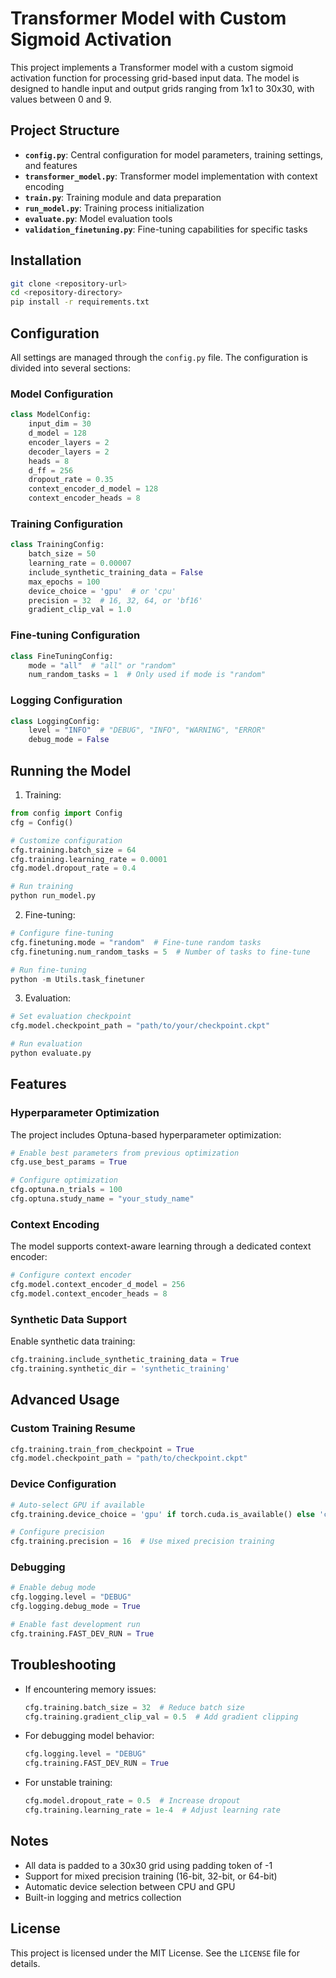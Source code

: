 # Transformer Model with Custom Sigmoid Activation

This project implements a Transformer model with a custom sigmoid activation function for processing grid-based input data. The model is designed to handle input and output grids ranging from 1x1 to 30x30, with values between 0 and 9.

## Project Structure

- **`config.py`**: Central configuration for model parameters, training settings, and features
- **`transformer_model.py`**: Transformer model implementation with context encoding
- **`train.py`**: Training module and data preparation
- **`run_model.py`**: Training process initialization
- **`evaluate.py`**: Model evaluation tools
- **`validation_finetuning.py`**: Fine-tuning capabilities for specific tasks

## Installation

```bash
git clone <repository-url>
cd <repository-directory>
pip install -r requirements.txt
```

## Configuration

All settings are managed through the `config.py` file. The configuration is divided into several sections:

### Model Configuration
```python
class ModelConfig:
    input_dim = 30
    d_model = 128
    encoder_layers = 2
    decoder_layers = 2
    heads = 8
    d_ff = 256
    dropout_rate = 0.35
    context_encoder_d_model = 128
    context_encoder_heads = 8
```

### Training Configuration
```python
class TrainingConfig:
    batch_size = 50
    learning_rate = 0.00007
    include_synthetic_training_data = False
    max_epochs = 100
    device_choice = 'gpu'  # or 'cpu'
    precision = 32  # 16, 32, 64, or 'bf16'
    gradient_clip_val = 1.0
```

### Fine-tuning Configuration
```python
class FineTuningConfig:
    mode = "all"  # "all" or "random"
    num_random_tasks = 1  # Only used if mode is "random"
```

### Logging Configuration
```python
class LoggingConfig:
    level = "INFO"  # "DEBUG", "INFO", "WARNING", "ERROR"
    debug_mode = False
```

## Running the Model

1. Training:
```python
from config import Config
cfg = Config()

# Customize configuration
cfg.training.batch_size = 64
cfg.training.learning_rate = 0.0001
cfg.model.dropout_rate = 0.4

# Run training
python run_model.py
```

2. Fine-tuning:
```python
# Configure fine-tuning
cfg.finetuning.mode = "random"  # Fine-tune random tasks
cfg.finetuning.num_random_tasks = 5  # Number of tasks to fine-tune

# Run fine-tuning
python -m Utils.task_finetuner
```

3. Evaluation:
```python
# Set evaluation checkpoint
cfg.model.checkpoint_path = "path/to/your/checkpoint.ckpt"

# Run evaluation
python evaluate.py
```

## Features

### Hyperparameter Optimization
The project includes Optuna-based hyperparameter optimization:

```python
# Enable best parameters from previous optimization
cfg.use_best_params = True

# Configure optimization
cfg.optuna.n_trials = 100
cfg.optuna.study_name = "your_study_name"
```

### Context Encoding
The model supports context-aware learning through a dedicated context encoder:

```python
# Configure context encoder
cfg.model.context_encoder_d_model = 256
cfg.model.context_encoder_heads = 8
```

### Synthetic Data Support
Enable synthetic data training:

```python
cfg.training.include_synthetic_training_data = True
cfg.training.synthetic_dir = 'synthetic_training'
```

## Advanced Usage

### Custom Training Resume
```python
cfg.training.train_from_checkpoint = True
cfg.model.checkpoint_path = "path/to/checkpoint.ckpt"
```

### Device Configuration
```python
# Auto-select GPU if available
cfg.training.device_choice = 'gpu' if torch.cuda.is_available() else 'cpu'

# Configure precision
cfg.training.precision = 16  # Use mixed precision training
```

### Debugging
```python
# Enable debug mode
cfg.logging.level = "DEBUG"
cfg.logging.debug_mode = True

# Enable fast development run
cfg.training.FAST_DEV_RUN = True
```

## Troubleshooting

- If encountering memory issues:
  ```python
  cfg.training.batch_size = 32  # Reduce batch size
  cfg.training.gradient_clip_val = 0.5  # Add gradient clipping
  ```

- For debugging model behavior:
  ```python
  cfg.logging.level = "DEBUG"
  cfg.training.FAST_DEV_RUN = True
  ```

- For unstable training:
  ```python
  cfg.model.dropout_rate = 0.5  # Increase dropout
  cfg.training.learning_rate = 1e-4  # Adjust learning rate
  ```

## Notes

- All data is padded to a 30x30 grid using padding token of -1
- Support for mixed precision training (16-bit, 32-bit, or 64-bit)
- Automatic device selection between CPU and GPU
- Built-in logging and metrics collection

## License

This project is licensed under the MIT License. See the `LICENSE` file for details.
